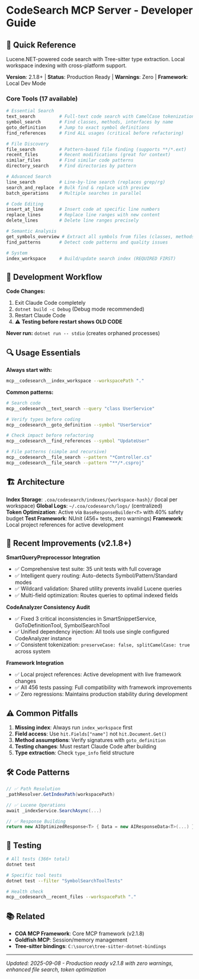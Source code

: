 # CodeSearch MCP Server - Developer Guide

## 🎯 Quick Reference

Lucene.NET-powered code search with Tree-sitter type extraction. Local workspace indexing with cross-platform support.

**Version**: 2.1.8+ | **Status**: Production Ready | **Warnings**: Zero | **Framework**: Local Dev Mode

### Core Tools (17 available)

```bash
# Essential Search
text_search         # Full-text code search with CamelCase tokenization  
symbol_search       # Find classes, methods, interfaces by name
goto_definition     # Jump to exact symbol definitions
find_references     # Find ALL usages (critical before refactoring)

# File Discovery  
file_search         # Pattern-based file finding (supports **/*.ext)
recent_files        # Recent modifications (great for context)
similar_files       # Find similar code patterns
directory_search    # Find directories by pattern

# Advanced Search
line_search         # Line-by-line search (replaces grep/rg)
search_and_replace  # Bulk find & replace with preview
batch_operations    # Multiple searches in parallel

# Code Editing
insert_at_line      # Insert code at specific line numbers
replace_lines       # Replace line ranges with new content
delete_lines        # Delete line ranges precisely

# Semantic Analysis
get_symbols_overview # Extract all symbols from files (classes, methods, etc.)
find_patterns       # Detect code patterns and quality issues

# System
index_workspace     # Build/update search index (REQUIRED FIRST)
```

## 🚨 Development Workflow

**Code Changes:**
1. Exit Claude Code completely
2. `dotnet build -c Debug` (Debug mode recommended)  
3. Restart Claude Code
4. ⚠️ **Testing before restart shows OLD CODE**

**Never run:** `dotnet run -- stdio` (creates orphaned processes)

## 🔍 Usage Essentials

**Always start with:**
```bash
mcp__codesearch__index_workspace --workspacePath "."
```

**Common patterns:**
```bash
# Search code
mcp__codesearch__text_search --query "class UserService"

# Verify types before coding
mcp__codesearch__goto_definition --symbol "UserService" 

# Check impact before refactoring
mcp__codesearch__find_references --symbol "UpdateUser"

# File patterns (simple and recursive)
mcp__codesearch__file_search --pattern "*Controller.cs"
mcp__codesearch__file_search --pattern "**/*.csproj"
```

## 🏗️ Architecture

**Index Storage**: `.coa/codesearch/indexes/{workspace-hash}/` (local per workspace)
**Global Logs**: `~/.coa/codesearch/logs/` (centralized)  
**Token Optimization**: Active via `BaseResponseBuilder<T>` with 40% safety budget
**Test Framework**: NUnit (456+ tests, zero warnings)
**Framework**: Local project references for active development

## 🚀 Recent Improvements (v2.1.8+)

**SmartQueryPreprocessor Integration**
- ✅ Comprehensive test suite: 35 unit tests with full coverage
- ✅ Intelligent query routing: Auto-detects Symbol/Pattern/Standard modes  
- ✅ Wildcard validation: Shared utility prevents invalid Lucene queries
- ✅ Multi-field optimization: Routes queries to optimal indexed fields

**CodeAnalyzer Consistency Audit**
- ✅ Fixed 3 critical inconsistencies in SmartSnippetService, GoToDefinitionTool, SymbolSearchTool
- ✅ Unified dependency injection: All tools use single configured CodeAnalyzer instance
- ✅ Consistent tokenization: `preserveCase: false, splitCamelCase: true` across system

**Framework Integration**  
- ✅ Local project references: Active development with live framework changes
- ✅ All 456 tests passing: Full compatibility with framework improvements
- ✅ Zero regressions: Maintains production stability during development

## ⚠️ Common Pitfalls

1. **Missing index**: Always run `index_workspace` first
2. **Field access**: Use `hit.Fields["name"]` not `hit.Document.Get()`
3. **Method assumptions**: Verify signatures with `goto_definition`
4. **Testing changes**: Must restart Claude Code after building
5. **Type extraction**: Check `type_info` field structure

## 🛠️ Code Patterns

```csharp
// ✅ Path Resolution
_pathResolver.GetIndexPath(workspacePath)

// ✅ Lucene Operations  
await _indexService.SearchAsync(...)

// ✅ Response Building
return new AIOptimizedResponse<T> { Data = new AIResponseData<T>(...) }
```

## 🧪 Testing

```bash
# All tests (366+ total)
dotnet test

# Specific tool tests
dotnet test --filter "SymbolSearchToolTests"

# Health check
mcp__codesearch__recent_files --workspacePath "."
```

## 📚 Related

- **COA MCP Framework**: Core MCP framework (v2.1.8)
- **Goldfish MCP**: Session/memory management  
- **Tree-sitter bindings**: `C:\source\tree-sitter-dotnet-bindings`

---
_Updated: 2025-09-08 - Production ready v2.1.8 with zero warnings, enhanced file search, token optimization_
